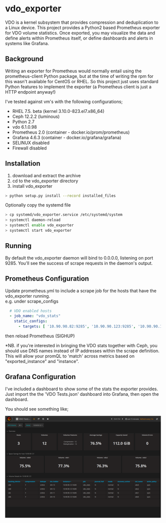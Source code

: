 # vdo_exporter
VDO is a kernel subsystem that provides compression and deduplication to a Linux device. This project provides a Python2 based Prometheus exporter
 for VDO volume statistics. Once exported, you may visualize the data and define alerts within Prometheus itself, or
  define dashboards and alerts in systems like Grafana.  

## Background  
Writing an exporter for Prometheus would normally entail using the prometheus-client Python package, but at the time of writing
the rpm for this wasn't available for CentOS or RHEL. So this project just uses standard Python features to implement
the exporter (a Prometheus client is just a HTTP endpoint anyway!)

I've tested against vm's with the following configurations;  

- RHEL 7.5. beta (kernel 3.10.0-823.el7.x86_64)  
- Ceph 12.2.2 (luminous)  
- Python 2.7  
- vdo 6.1.0.98  
- Prometheus 2.0 (container - docker.io/prom/prometheus)
- Grafana 4.6.3 (container - docker.io/grafana/grafana)
- SELINUX disabled
- Firewall disabled

## Installation  
1. download and extract the archive  
2. cd to the vdo_exporter directory  
3. install vdo_exporter  
```bash
> python setup.py install --record installed_files
```
Optionally copy the systemd file
```bash
> cp systemd/vdo_exporter.service /etc/systemd/system
> systemctl daemon-reload
> systemctl enable vdo_exporter
> systemctl start vdo_exporter
```

## Running  
By default the vdo_exporter daemon will bind to 0.0.0.0, listening on port 9285. You'll see
the success of scrape requests in the daemon's output.  



## Prometheus Configuration  
Update prometheus.yml to include a scrape job for the hosts that have the vdo_exporter running.  
e.g. under scrape_configs
```yaml
  # VDO enabled hosts
  - job_name: "vdo_stats"
    static_configs:
      - targets: [ '10.90.90.82:9285', '10.90.90.123:9285', '10.90.90.121:9285']
```
then reload Prometheus (SIGHUP)  

*NB. if you're interested in bringing the VDO stats together with Ceph, you should use
DNS names instead of IP addresses within the scrape definition. This will allow your promQL to 'match' across metrics based on "exported_instance" and "instance".

## Grafana Configuration  
I've included a dashboard to show some of the stats the exporter provides. Just import the
the 'VDO Tests.json' dashboard into Grafana, then open the dashboard.  

You should see something like;  

![screenshot](/screenshots/vdo_dashboard.png)
